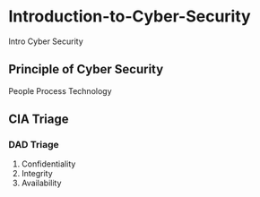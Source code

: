 # Introduction-to-Cyber-Security
Intro Cyber Security
## Principle of Cyber Security
People
Process
Technology

## CIA Triage
### DAD Triage
1. Confidentiality
2. Integrity
3. Availability

